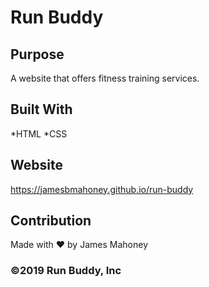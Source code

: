 # Run Buddy

## Purpose
A website that offers fitness training services.

## Built With
*HTML
*CSS

## Website
https://jamesbmahoney.github.io/run-buddy

## Contribution
Made with ❤ by James Mahoney

### ©2019 Run Buddy, Inc
